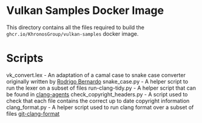 <!--
    Copyright (c) 2021, Arm Limited and Contributors
    SPDX-License-Identifier: Apache-2.0
    Licensed under the Apache License, Version 2.0 the "License";
    you may not use this file except in compliance with the License.
    You may obtain a copy of the License at
        http://www.apache.org/licenses/LICENSE-2.0
    Unless required by applicable law or agreed to in writing, software
    distributed under the License is distributed on an "AS IS" BASIS,
    WITHOUT WARRANTIES OR CONDITIONS OF ANY KIND, either express or implied.
    See the License for the specific language governing permissions and
    limitations under the License.
-->

# Vulkan Samples Docker Image

This directory contains all the files required to build the `ghcr.io/KhronosGroup/vulkan-samples` docker image.

# Scripts

vk_convert.lex - An adaptation of a camal case to snake case converter originally written by [Rodrigo Bernardo](https://github.com/rodamber/camel-case-to-snake-case)
snake_case.py - A helper script to run the lexer on a subset of files
run-clang-tidy.py - A helper script that can be found in [clang-agents](https://clang.llvm.org/extra/doxygen/run-clang-tidy_8py_source.html)
check_copyright_headers.py - A script used to check that each file contains the correct up to date copyright information
clang_format.py - A helper script used to run clang format over a subset of files [git-clang-format](https://github.com/llvm-mirror/clang/blob/master/agents/clang-format/git-clang-format)